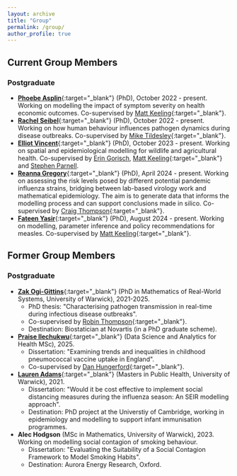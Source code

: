```yaml
---
layout: archive
title: "Group"
permalink: /group/
author_profile: true
---
```


## Current Group Members

### Postgraduate

* [**Phoebe Asplin**](https://warwick.ac.uk/fac/sci/mathsys/people/students/mathsysii/asplin/){:target="_blank"} (PhD), October 2022 - present. Working on modelling the impact of symptom severity on health economic outcomes. Co-supervised by [Matt Keeling](https://warwick.ac.uk/fac/sci/maths/people/staff/matt_keeling/){:target="_blank"}.
* [**Rachel Seibel**](https://warwick.ac.uk/fac/sci/mathsys/people/students/mathsysii/seibel/){:target="_blank"} (PhD), October 2022 - present. Working on how human behaviour influences pathogen dynamics during disease outbreaks. Co-supervised by [Mike Tildesley](https://warwick.ac.uk/fac/sci/lifesci/people/mtildesley/){:target="_blank"}.
* [**Elliot Vincent**](https://warwick.ac.uk/fac/sci/mathsys/people/students/mathsysii/vincent/){:target="_blank"} (PhD), October 2023 - present. Working on spatial and epidemiological modelling for wildlife and agricultural health. Co-supervised by [Erin Gorisch](https://warwick.ac.uk/fac/sci/lifesci/people/egorsich/), [Matt Keeling](https://warwick.ac.uk/fac/sci/maths/people/staff/matt_keeling/){:target="_blank"} and [Stephen Parnell](https://warwick.ac.uk/fac/sci/lifesci/people/sparnell/).
* [**Reanna Gregory**](https://warwick.ac.uk/fac/cross_fac/igpp/ab101/104/){:target="_blank"} (PhD), April 2024 - present. Working on assessing the risk levels posed by different potential pandemic influenza strains, bridging between lab-based virology work and mathematical epidemiology. The aim is to generate data that informs the modelling process and can support conclusions made in silico. Co-supervised by [Craig Thompson](https://warwick.ac.uk/fac/sci/med/research/biomedical/labs/cthompson/){:target="_blank"}.
* [**Fateen Yasir**](https://warwick.ac.uk/fac/sci/mathsys/people/students/mathsysii/fateen_yasir){:target="_blank"} (PhD), August 2024 - present. Working on modelling, parameter inference and policy recommendations for measles. Co-supervised by [Matt Keeling](https://warwick.ac.uk/fac/sci/maths/people/staff/matt_keeling/){:target="_blank"}.

## Former Group Members

### Postgraduate

* [**Zak Ogi-Gittins**](https://warwick.ac.uk/fac/sci/mathsys/people/students/mathsysii/gittins/){:target="_blank"} (PhD in Mathematics of Real-World Systems, University of Warwick), 2021-2025. 
    * PhD thesis: "Characterising pathogen transmission in real-time during infectious disease outbreaks".
    * Co-supervised by [Robin Thompson](https://www.robin-thompson.co.uk/){:target="_blank"}.
    * Destination: Biostatician at Novartis (in a PhD graduate scheme).
* [**Praise Ilechukwu**](https://www.linkedin.com/in/praise-ilechukwu){:target="_blank"} (Data Science and Analytics for Health MSc), 2025.
    * Dissertation: "Examining trends and inequalities in childhood pneumococcal vaccine uptake in England".
    * Co-supervised by [Dan Hungerford](https://www.liverpool.ac.uk/people/dan-hungerford){:target="_blank"}.
* [**Lauren Adams**](https://www.vet.cam.ac.uk/staff/lauren-adams){:target="_blank"} (Masters in Public Health, University of Warwick), 2021. 
    * Dissertation: "Would it be cost effective to implement social distancing measures during the influenza season: An SEIR modelling approach".
    * Destination: PhD project at the Universtiy of Cambridge, working in epidemiology and modelling to support infant immunisation programmes.
* **Alec Hodgson** (MSc in Mathematics, University of Warwick), 2023. Working on modelling social contagion of smoking behaviour.  
    * Dissertation: "Evaluating the Suitability of a Social Contagion Framework to Model Smoking Habits".
    * Destination: Aurora Energy Research, Oxford.
